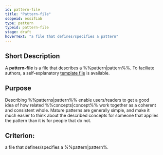 ```yaml
---
id: pattern-file
title: "Pattern-file"
scopeid: essifLab
type: pattern
typeid: pattern-file
stage: draft
hoverText: "a file that defines/specifies a pattern"
---
```


## Short Description
A **pattern-file** is a file that describes a %%pattern|pattern%%. To faciliate authors, a self-explanatory [template file](terminology/templates/pattern-file.md) is available.

## Purpose
Describing %%patterns|pattern%% enable users/readers to get a good idea of how related %%concepts|concept%% work together as a coherent and consistent whole. Mature patterns are generally simple, and make it much easier to think about the described concepts for someone that applies the pattern than it is for people that do not. 

## Criterion:
a file that defines/specifies a %%pattern|pattern%.
